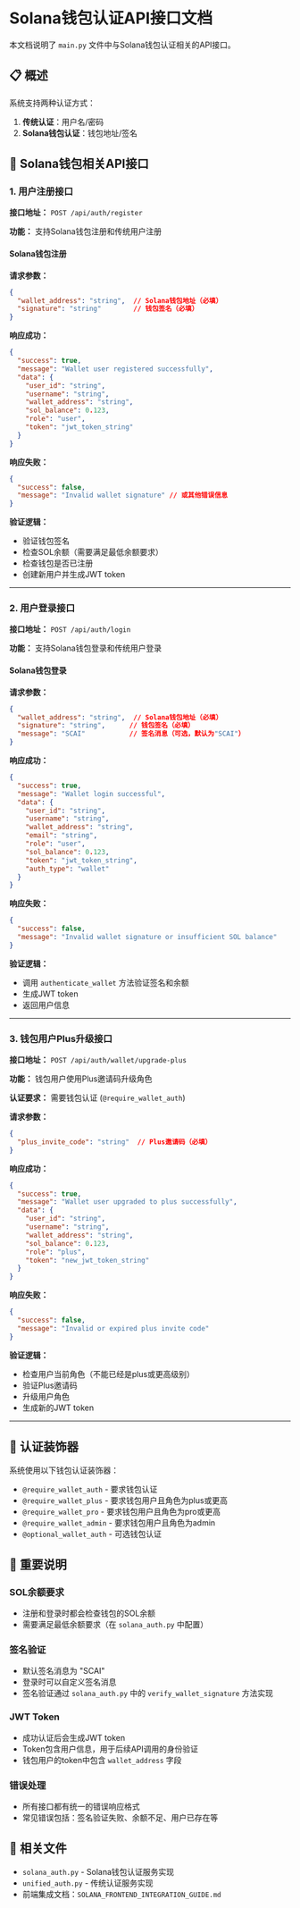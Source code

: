 # Solana钱包认证API接口文档

本文档说明了 `main.py` 文件中与Solana钱包认证相关的API接口。

## 📋 概述

系统支持两种认证方式：
1. **传统认证**：用户名/密码
2. **Solana钱包认证**：钱包地址/签名

## 🔐 Solana钱包相关API接口

### 1. 用户注册接口

**接口地址：** `POST /api/auth/register`

**功能：** 支持Solana钱包注册和传统用户注册

#### Solana钱包注册

**请求参数：**
```json
{
  "wallet_address": "string",  // Solana钱包地址（必填）
  "signature": "string"        // 钱包签名（必填）
}
```

**响应成功：**
```json
{
  "success": true,
  "message": "Wallet user registered successfully",
  "data": {
    "user_id": "string",
    "username": "string",
    "wallet_address": "string",
    "sol_balance": 0.123,
    "role": "user",
    "token": "jwt_token_string"
  }
}
```

**响应失败：**
```json
{
  "success": false,
  "message": "Invalid wallet signature" // 或其他错误信息
}
```

**验证逻辑：**
- 验证钱包签名
- 检查SOL余额（需要满足最低余额要求）
- 检查钱包是否已注册
- 创建新用户并生成JWT token

---

### 2. 用户登录接口

**接口地址：** `POST /api/auth/login`

**功能：** 支持Solana钱包登录和传统用户登录

#### Solana钱包登录

**请求参数：**
```json
{
  "wallet_address": "string",  // Solana钱包地址（必填）
  "signature": "string",      // 钱包签名（必填）
  "message": "SCAI"           // 签名消息（可选，默认为"SCAI"）
}
```

**响应成功：**
```json
{
  "success": true,
  "message": "Wallet login successful",
  "data": {
    "user_id": "string",
    "username": "string",
    "wallet_address": "string",
    "email": "string",
    "role": "user",
    "sol_balance": 0.123,
    "token": "jwt_token_string",
    "auth_type": "wallet"
  }
}
```

**响应失败：**
```json
{
  "success": false,
  "message": "Invalid wallet signature or insufficient SOL balance"
}
```

**验证逻辑：**
- 调用 `authenticate_wallet` 方法验证签名和余额
- 生成JWT token
- 返回用户信息

---

### 3. 钱包用户Plus升级接口

**接口地址：** `POST /api/auth/wallet/upgrade-plus`

**功能：** 钱包用户使用Plus邀请码升级角色

**认证要求：** 需要钱包认证 (`@require_wallet_auth`)

**请求参数：**
```json
{
  "plus_invite_code": "string"  // Plus邀请码（必填）
}
```

**响应成功：**
```json
{
  "success": true,
  "message": "Wallet user upgraded to plus successfully",
  "data": {
    "user_id": "string",
    "username": "string",
    "wallet_address": "string",
    "sol_balance": 0.123,
    "role": "plus",
    "token": "new_jwt_token_string"
  }
}
```

**响应失败：**
```json
{
  "success": false,
  "message": "Invalid or expired plus invite code"
}
```

**验证逻辑：**
- 检查用户当前角色（不能已经是plus或更高级别）
- 验证Plus邀请码
- 升级用户角色
- 生成新的JWT token

---

## 🔧 认证装饰器

系统使用以下钱包认证装饰器：

- `@require_wallet_auth` - 要求钱包认证
- `@require_wallet_plus` - 要求钱包用户且角色为plus或更高
- `@require_wallet_pro` - 要求钱包用户且角色为pro或更高
- `@require_wallet_admin` - 要求钱包用户且角色为admin
- `@optional_wallet_auth` - 可选钱包认证

## 📝 重要说明

### SOL余额要求
- 注册和登录时都会检查钱包的SOL余额
- 需要满足最低余额要求（在 `solana_auth.py` 中配置）

### 签名验证
- 默认签名消息为 "SCAI"
- 登录时可以自定义签名消息
- 签名验证通过 `solana_auth.py` 中的 `verify_wallet_signature` 方法实现

### JWT Token
- 成功认证后会生成JWT token
- Token包含用户信息，用于后续API调用的身份验证
- 钱包用户的token中包含 `wallet_address` 字段

### 错误处理
- 所有接口都有统一的错误响应格式
- 常见错误包括：签名验证失败、余额不足、用户已存在等

## 🔗 相关文件

- `solana_auth.py` - Solana钱包认证服务实现
- `unified_auth.py` - 传统认证服务实现
- 前端集成文档：`SOLANA_FRONTEND_INTEGRATION_GUIDE.md`
